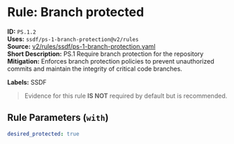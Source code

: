 # Rule: Branch protected  
**ID:** `PS.1.2`  
**Uses:** `ssdf/ps-1-branch-protection@v2/rules`  
**Source:** [v2/rules/ssdf/ps-1-branch-protection.yaml](https://github.com/scribe-public/sample-policies/v2/rules/ssdf/ps-1-branch-protection.yaml)  
**Short Description:** PS.1 Require branch protection for the repository  
**Mitigation:** Enforces branch protection policies to prevent unauthorized commits and maintain the integrity of critical code branches.
  
**Labels:** SSDF  
> Evidence for this rule **IS NOT** required by default but is recommended.


## Rule Parameters (`with`)  
```yaml
desired_protected: true
```

